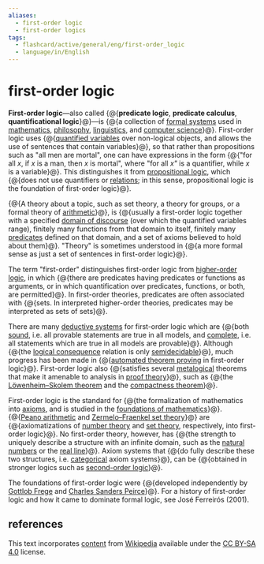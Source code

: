 ```yaml
---
aliases:
  - first-order logic
  - first-order logics
tags:
  - flashcard/active/general/eng/first-order_logic
  - language/in/English
---
```


# first-order logic

__First-order logic__—also called {@{__predicate logic__, __predicate calculus__, __quantificational logic__}@}—is {@{a collection of [formal systems](formal%20system.md) used in [mathematics](mathematics.md), [philosophy](philosophy.md), [linguistics](linguistics.md), and [computer science](computer%20science.md)}@}. First-order logic uses {@{[quantified variables](quantifier%20(logic).md) over non-logical objects, and allows the use of sentences that contain variables}@}, so that rather than propositions such as "all men are mortal", one can have expressions in the form {@{"for all _x_, if _x_ is a man, then _x_ is mortal", where "for all _x"_ is a quantifier, while _x_ is a variable}@}. This distinguishes it from [propositional logic](propositional%20calculus.md), which {@{does not use quantifiers or [relations](finitary%20relation.md); in this sense, propositional logic is the foundation of first-order logic}@}. <!--SR:!2025-08-08,254,330!2025-04-27,161,310!2025-09-10,281,330!2025-07-27,243,330!2025-03-31,147,310-->

{@{A theory about a topic, such as set theory, a theory for groups, or a formal theory of [arithmetic](arithmetic.md)}@}, is {@{usually a first-order logic together with a specified [domain of discourse](domain%20of%20discourse.md) (over which the quantified variables range), finitely many functions from that domain to itself, finitely many [predicates](predicate%20(mathematical%20logic).md) defined on that domain, and a set of axioms believed to hold about them}@}. "Theory" is sometimes understood in {@{a more formal sense as just a set of sentences in first-order logic}@}. <!--SR:!2025-10-19,312,330!2025-01-30,102,290!2025-10-10,304,330-->

The term "first-order" distinguishes first-order logic from [higher-order logic](higher-order%20logic.md), in which {@{there are predicates having predicates or functions as arguments, or in which quantification over predicates, functions, or both, are permitted}@}. In first-order theories, predicates are often associated with {@{sets. In interpreted higher-order theories, predicates may be interpreted as sets of sets}@}. <!--SR:!2025-05-23,189,310!2025-04-28,168,310-->

There are many [deductive systems](formal%20system.md#deductive%20system) for first-order logic which are {@{both [sound](soundness.md#logical%20systems), i.e. all provable statements are true in all models, and [complete](completeness%20(logic).md), i.e. all statements which are true in all models are provable}@}. Although {@{the [logical consequence](logical%20consequence.md) relation is only [semidecidable](decidability%20(logic).md#semidecidability)}@}, much progress has been made in {@{[automated theorem proving](automated%20theorem%20proving.md) in first-order logic}@}. First-order logic also {@{satisfies several [metalogical](metalogic.md) theorems that make it amenable to analysis in [proof theory](proof%20theory.md)}@}, such as {@{the [Löwenheim–Skolem theorem](Löwenheim–Skolem%20theorem.md) and the [compactness theorem](compactness%20theorem.md)}@}. <!--SR:!2025-04-06,152,310!2025-11-08,300,290!2025-03-30,152,310!2025-04-08,159,310!2025-03-14,93,250-->

First-order logic is the standard for {@{the formalization of mathematics into [axioms](axiomatic%20system.md), and is studied in the [foundations of mathematics](foundations%20of%20mathematics.md)}@}. {@{[Peano arithmetic](peano%20axioms.md) and [Zermelo–Fraenkel set theory](Zermelo–Fraenkel%20set%20theory.md)}@} are {@{axiomatizations of [number theory](number%20theory.md) and [set theory](set%20theory.md), respectively, into first-order logic}@}. No first-order theory, however, has {@{the strength to uniquely describe a structure with an infinite domain, such as the [natural numbers](natural%20number.md) or the [real line](number%20line.md)}@}. Axiom systems that {@{do fully describe these two structures, i.e. [categorical](categorical%20theory.md) axiom systems}@}, can be {@{obtained in stronger logics such as [second-order logic](second-order%20logic.md)}@}. <!--SR:!2025-05-30,193,310!2025-07-07,215,290!2025-08-12,213,270!2025-09-10,260,290!2025-04-01,152,310!2025-03-18,143,310-->

The foundations of first-order logic were {@{developed independently by [Gottlob Frege](Gottlob%20Frege.md) and [Charles Sanders Peirce](Charles%20Sanders%20Peirce.md)}@}. For a history of first-order logic and how it came to dominate formal logic, see José Ferreirós (2001). <!--SR:!2025-05-09,148,250-->

## references

This text incorporates [content](https://en.wikipedia.org/wiki/first-order_logic) from [Wikipedia](Wikipedia.md) available under the [CC BY-SA 4.0](https://creativecommons.org/licenses/by-sa/4.0/) license.

